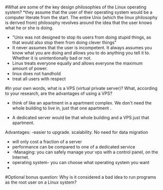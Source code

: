 #What are some of the key design philosophies of the Linux operating system?
*they assume that the user of their operating system would be a computer literate from the start. The entire Unix (which the linux philosophy is derived from) philosophy revolves around the idea that the user knows what he or she is doing. 
* "Unix was not designed to stop its users from doing stupid things, as that would also stop them from doing clever things"
* It never assumes that the user is incompetent. It always assumes you know what you are doing and allows you to do anything you tell it to. Whether it is unintentionally bad or not.
* Linux treats everyone equally and allows everyone the maximum amount of power.
* linux does not handhold
* treat all users with respect

#In your own words, what is a VPS (virtual private server)? What, according to your research, are the advantages of using a VPS?
* think of like an apartment in a apartment complex. We don't need the whole building to live in, just that one apartment .
    
-  A dedicated server would be that whole building and a VPS just that apartment. 

Advantages: 
-easier to upgrade. scalability. No need for data migration
- will only cost a fraction of a server
- performance can be compared to one of a dedicated service
- -Managing: you can safely manage your vps with a control panel, on the Internet.
- operating system- you can choose what operating system you want
-  

#Optional bonus question: Why is it considered a bad idea to run programs as the root user on a Linux system?
